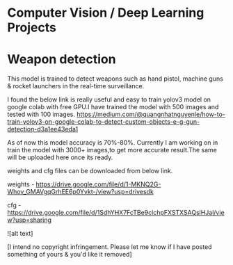 # Computer Vision / Deep Learning Projects
# Weapon detection 


This model is trained to detect weapons such as hand pistol, machine guns & rocket launchers in the real-time surveillance.

I found the below link is really useful and easy to train yolov3 model on google colab with free GPU.I have trained the model with 500 images and tested with 100 images. 
https://medium.com/@quangnhatnguyenle/how-to-train-yolov3-on-google-colab-to-detect-custom-objects-e-g-gun-detection-d3a1ee43eda1

As of now this model accuracy is 70%-80%. Currently I am working on in train the model with 3000+ images,to get more accurate result.The same will be uploaded here once its ready.  

weights and cfg files can be downloaded from below link.

weights - https://drive.google.com/file/d/1-MKNQ2G-Whov_GMAVgqGrhEE6p0Yvkt-/view?usp=drivesdk

cfg - https://drive.google.com/file/d/1SdhYHX7FcTBe9clchpFXSTXSAQslHJal/view?usp=sharing 

![alt text]


[I intend no copyright infringement. Please let me know if I have posted something of yours & you'd like it removed]
